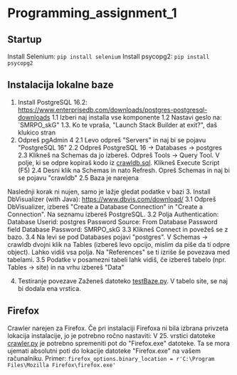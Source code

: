 # Programming_assignment_1

## Startup

Install Selenium: `pip install selenium`
Install psycopg2: `pip install psycopg2`

## Instalacija lokalne baze

1. Install PostgreSQL 16.2: https://www.enterprisedb.com/downloads/postgres-postgresql-downloads
    1.1 Izberi naj installa vse komponente
    1.2 Nastavi geslo na: `SMRPO_skG"
    1.3. Ko te vpraša, "Launch Stack Builder at exit?", daš klukico stran
2. Odpreš pgAdmin 4
    2.1 Levo odpreš "Servers" in naj bi se pojavu "PostgreSQL 16"
    2.2 Odpreš PostgreSQL 16 -> Databases -> postgres
    2.3 Klikneš na Schemas da jo izbereš. Odpreš Tools -> Query Tool. V polje, ki se odpre kopiraš kodo iz [crawldb.sql](https://github.com/kristofzupan/IEPS-Assignments/tree/main/Programming_assignment_1/crawldb.sql). Klikneš Execute Script (F5)
    2.4 Desni klik na Schemas in nato Refresh. Opreš Schemas in naj bi se pojavu "crawldb"
    2.5 Baza je narejena

Naslednji korak ni nujen, samo je lažje gledat podatke v bazi
3. Install DbVisualizer (with Java): https://www.dbvis.com/download/
    3.1 Odpreš DbVisualizer, izbereš "Create a Database Connection" in "Create a Connection". Na seznamu izbereš PostgreSQL.
    3.2 Polja Authentication:   Database Userid: postgres
                                Password Source: From Database Password field
                                Database Password: SMRPO_skG
    3.3 Klikneš Connect in povežeš se z bazo.
    3.4 Na levi se pod Databases pojavi "postgres". V Schemas -> crawldb dvojni klik na Tables (izbereš levo opcijo, mislim da piše da ti odpre object). Lahko vidiš vsa polja. Na "References" se ti izriše še povezava med tabelami.
    3.5 Podatke v posamezni tabeli lahk vidiš, če izbereš tabelo (npr. Tables -> site) in na vrhu izbereš "Data"

4. Testiranje povezave
    Zaženeš datoteko [testBaze.py](https://github.com/kristofzupan/IEPS-Assignments/tree/main/Programming_assignment_1/testBaze.py). V tabelo site, se naj bi dodala ena vrstica.

## Firefox

Crawler narejen za Firefox.
Če pri instalaciji Firefoxa ni bila izbrana privzeta lokacija instalacije, jo je potrebno ročno nastaviti:
V 25. vrstici datoteke [crawler.py](https://github.com/kristofzupan/IEPS-Assignments/tree/main/Programming_assignment_1/crawler.py) je
potrebno spremeniti pot do "Firefox.exe" datoteke. Ta se mora ujemati absolutni poti do lokacije datoteke "Firefox.exe" na vašem računalniku.
Primer: `firefox_options.binary_location = r'C:\Program Files\Mozilla Firefox\firefox.exe'`